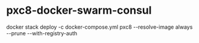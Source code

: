 
#  pxc8-docker-swarm-consul

docker stack deploy -c docker-compose.yml pxc8 --resolve-image always --prune --with-registry-auth
